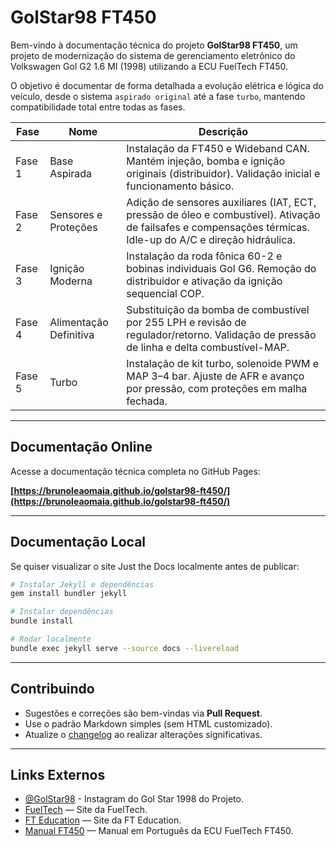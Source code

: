 # GolStar98 FT450

Bem-vindo à documentação técnica do projeto **GolStar98 FT450**, um projeto de modernização do sistema de gerenciamento eletrônico do Volkswagen Gol G2 1.6 MI (1998) utilizando a ECU FuelTech FT450.

O objetivo é documentar de forma detalhada a evolução elétrica e lógica do veículo, desde o sistema `aspirado original` até a fase `turbo`, mantendo compatibilidade total entre todas as fases.

| Fase | Nome | Descrição |
|-------|------|---------------------|
| Fase 1 | Base Aspirada | Instalação da FT450 e Wideband CAN. Mantém injeção, bomba e ignição originais (distribuidor). Validação inicial e funcionamento básico. |
| Fase 2 | Sensores e Proteções | Adição de sensores auxiliares (IAT, ECT, pressão de óleo e combustível). Ativação de failsafes e compensações térmicas. Idle-up do A/C e direção hidráulica. |
| Fase 3 | Ignição Moderna | Instalação da roda fônica 60-2 e bobinas individuais Gol G6. Remoção do distribuidor e ativação da ignição sequencial COP. |
| Fase 4 | Alimentação Definitiva | Substituição da bomba de combustível por 255 LPH e revisão de regulador/retorno. Validação de pressão de linha e delta combustível-MAP. |
| Fase 5 | Turbo | Instalação de kit turbo, solenoide PWM e MAP 3–4 bar. Ajuste de AFR e avanço por pressão, com proteções em malha fechada. |

---

## Documentação Online
Acesse a documentação técnica completa no GitHub Pages:  

**[https://brunoleaomaia.github.io/golstar98-ft450/](https://brunoleaomaia.github.io/golstar98-ft450/)**

---

## Documentação Local
Se quiser visualizar o site Just the Docs localmente antes de publicar:

```bash
# Instalar Jekyll e dependências
gem install bundler jekyll

# Instalar dependências
bundle install

# Rodar localmente
bundle exec jekyll serve --source docs --livereload
````

---

## Contribuindo

- Sugestões e correções são bem-vindas via **Pull Request**.
- Use o padrão Markdown simples (sem HTML customizado).
- Atualize o [changelog](docs/changelog.md) ao realizar alterações significativas.

---

## Links Externos

- [@GolStar98](https://www.instagram.com/golstar98/) - Instagram do Gol Star 1998 do Projeto.
- [FuelTech](https://www.fueltech.com.br/) — Site da FuelTech.
- [FT Education](https://fteducation.com.br/) — Site da FT Education.
- [Manual FT450](https://ftmanager.fueltech.com.br/downloads/manual/Portugues/FT450_FT550_FT600.pdf) — Manual em Português da ECU FuelTech FT450.